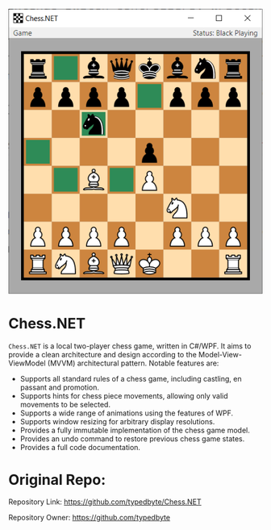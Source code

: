 <p align="center">
<img src="./screenshot.png">
</p>

# Chess.NET

`Chess.NET` is a local two-player chess game, written in C#/WPF. It aims to provide a clean architecture and design according to the Model-View-ViewModel (MVVM) architectural pattern. Notable features are:

* Supports all standard rules of a chess game, including castling, en passant and promotion.
* Supports hints for chess piece movements, allowing only valid movements to be selected.
* Supports a wide range of animations using the features of WPF.
* Supports window resizing for arbitrary display resolutions.
* Provides a fully immutable implementation of the chess game model.
* Provides an undo command to restore previous chess game states.
* Provides a full code documentation.




# Original Repo: 


Repository Link: https://github.com/typedbyte/Chess.NET


Repository Owner: https://github.com/typedbyte
